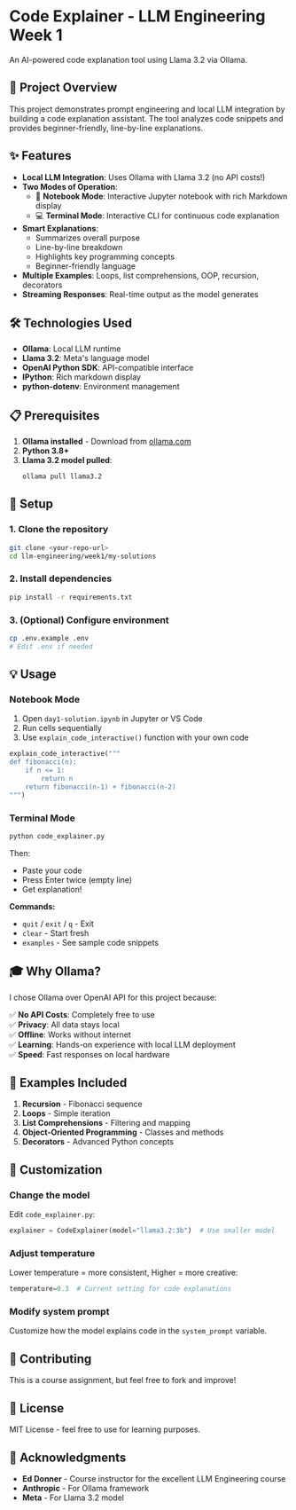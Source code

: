 # Code Explainer - LLM Engineering Week 1

An AI-powered code explanation tool using Llama 3.2 via Ollama.

## 🎯 Project Overview

This project demonstrates prompt engineering and local LLM integration by building a code explanation assistant. The tool analyzes code snippets and provides beginner-friendly, line-by-line explanations.

## ✨ Features

- **Local LLM Integration**: Uses Ollama with Llama 3.2 (no API costs!)
- **Two Modes of Operation**:
  - 📓 **Notebook Mode**: Interactive Jupyter notebook with rich Markdown display
  - 💻 **Terminal Mode**: Interactive CLI for continuous code explanation
- **Smart Explanations**: 
  - Summarizes overall purpose
  - Line-by-line breakdown
  - Highlights key programming concepts
  - Beginner-friendly language
- **Multiple Examples**: Loops, list comprehensions, OOP, recursion, decorators
- **Streaming Responses**: Real-time output as the model generates

## 🛠️ Technologies Used

- **Ollama**: Local LLM runtime
- **Llama 3.2**: Meta's language model
- **OpenAI Python SDK**: API-compatible interface
- **IPython**: Rich markdown display
- **python-dotenv**: Environment management

## 📋 Prerequisites

1. **Ollama installed** - Download from [ollama.com](https://ollama.com)
2. **Python 3.8+**
3. **Llama 3.2 model pulled**:
   ```bash
   ollama pull llama3.2
   ```

## 🚀 Setup

### 1. Clone the repository
```bash
git clone <your-repo-url>
cd llm-engineering/week1/my-solutions
```

### 2. Install dependencies
```bash
pip install -r requirements.txt
```

### 3. (Optional) Configure environment
```bash
cp .env.example .env
# Edit .env if needed
```

## 💡 Usage

### Notebook Mode

1. Open `day1-solution.ipynb` in Jupyter or VS Code
2. Run cells sequentially
3. Use `explain_code_interactive()` function with your own code

```python
explain_code_interactive("""
def fibonacci(n):
    if n <= 1:
        return n
    return fibonacci(n-1) + fibonacci(n-2)
""")
```

### Terminal Mode

```bash
python code_explainer.py
```

Then:
- Paste your code
- Press Enter twice (empty line)
- Get explanation!

**Commands:**
- `quit` / `exit` / `q` - Exit
- `clear` - Start fresh
- `examples` - See sample code snippets

## 🎓 Why Ollama?

I chose Ollama over OpenAI API for this project because:

✅ **No API Costs**: Completely free to use  
✅ **Privacy**: All data stays local  
✅ **Offline**: Works without internet  
✅ **Learning**: Hands-on experience with local LLM deployment  
✅ **Speed**: Fast responses on local hardware  

## 📝 Examples Included

1. **Recursion** - Fibonacci sequence
2. **Loops** - Simple iteration
3. **List Comprehensions** - Filtering and mapping
4. **Object-Oriented Programming** - Classes and methods
5. **Decorators** - Advanced Python concepts

## 🔧 Customization

### Change the model
Edit `code_explainer.py`:
```python
explainer = CodeExplainer(model="llama3.2:3b")  # Use smaller model
```

### Adjust temperature
Lower temperature = more consistent, Higher = more creative:
```python
temperature=0.3  # Current setting for code explanations
```

### Modify system prompt
Customize how the model explains code in the `system_prompt` variable.

## 🤝 Contributing

This is a course assignment, but feel free to fork and improve!

## 📄 License

MIT License - feel free to use for learning purposes.

## 🙏 Acknowledgments

- **Ed Donner** - Course instructor for the excellent LLM Engineering course
- **Anthropic** - For Ollama framework
- **Meta** - For Llama 3.2 model

